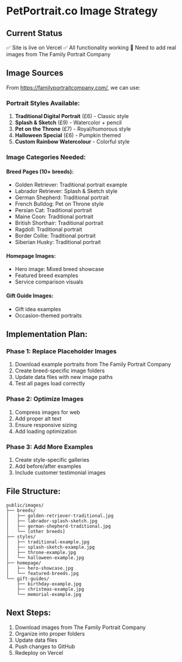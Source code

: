 # PetPortrait.co Image Strategy

## Current Status
✅ Site is live on Vercel
✅ All functionality working
🔄 Need to add real images from The Family Portrait Company

## Image Sources
From https://familyportraitcompany.com/, we can use:

### Portrait Styles Available:
1. **Traditional Digital Portrait** (£6) - Classic style
2. **Splash & Sketch** (£9) - Watercolor + pencil
3. **Pet on the Throne** (£7) - Royal/humorous style
4. **Halloween Special** (£6) - Pumpkin themed
5. **Custom Rainbow Watercolour** - Colorful style

### Image Categories Needed:

#### Breed Pages (10+ breeds):
- Golden Retriever: Traditional portrait example
- Labrador Retriever: Splash & Sketch style
- German Shepherd: Traditional portrait
- French Bulldog: Pet on Throne style
- Persian Cat: Traditional portrait
- Maine Coon: Traditional portrait
- British Shorthair: Traditional portrait
- Ragdoll: Traditional portrait
- Border Collie: Traditional portrait
- Siberian Husky: Traditional portrait

#### Homepage Images:
- Hero image: Mixed breed showcase
- Featured breed examples
- Service comparison visuals

#### Gift Guide Images:
- Gift idea examples
- Occasion-themed portraits

## Implementation Plan:

### Phase 1: Replace Placeholder Images
1. Download example portraits from The Family Portrait Company
2. Create breed-specific image folders
3. Update data files with new image paths
4. Test all pages load correctly

### Phase 2: Optimize Images
1. Compress images for web
2. Add proper alt text
3. Ensure responsive sizing
4. Add loading optimization

### Phase 3: Add More Examples
1. Create style-specific galleries
2. Add before/after examples
3. Include customer testimonial images

## File Structure:
```
public/images/
├── breeds/
│   ├── golden-retriever-traditional.jpg
│   ├── labrador-splash-sketch.jpg
│   ├── german-shepherd-traditional.jpg
│   └── [other breeds]
├── styles/
│   ├── traditional-example.jpg
│   ├── splash-sketch-example.jpg
│   ├── throne-example.jpg
│   └── halloween-example.jpg
├── homepage/
│   ├── hero-showcase.jpg
│   └── featured-breeds.jpg
└── gift-guides/
    ├── birthday-example.jpg
    ├── christmas-example.jpg
    └── memorial-example.jpg
```

## Next Steps:
1. Download images from The Family Portrait Company
2. Organize into proper folders
3. Update data files
4. Push changes to GitHub
5. Redeploy on Vercel

